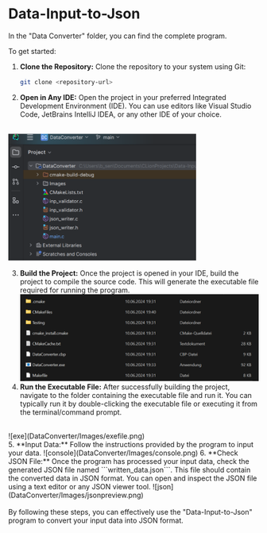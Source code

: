 # Data-Input-to-Json

In the "Data Converter" folder, you can find the complete program. 

To get started:

1. **Clone the Repository:** Clone the repository to your system using Git:
   ```bash
   git clone <repository-url>
   ```

2. **Open in Any IDE:** Open the project in your preferred Integrated Development Environment (IDE). You can use editors like Visual Studio Code, JetBrains IntelliJ IDEA, or any other IDE of your choice.
<br>
<img src="DataConverter/Images/clion.png" alt="clion" style="width:75%; height:75%">

3. **Build the Project:** Once the project is opened in your IDE, build the project to compile the source code. This will generate the executable file required for running the program.
![builded](DataConverter/Images/ordnen.png)
4. **Run the Executable File:** After successfully building the project, navigate to the folder containing the executable file and run it. You can typically run it by double-clicking the executable file or executing it from the terminal/command prompt.
<br>
![exe](DataConverter/Images/exefile.png)
<br>
5. **Input Data:** Follow the instructions provided by the program to input your data.
![console](DataConverter/Images/console.png)
6. **Check JSON File:** Once the program has processed your input data, check the generated JSON file named ```written_data.json```. This file should contain the converted data in JSON format. You can open and inspect the JSON file using a text editor or any JSON viewer tool.
![json](DataConverter/Images/jsonpreview.png)
<br>
<br>
By following these steps, you can effectively use the "Data-Input-to-Json" program to convert your input data into JSON format.

